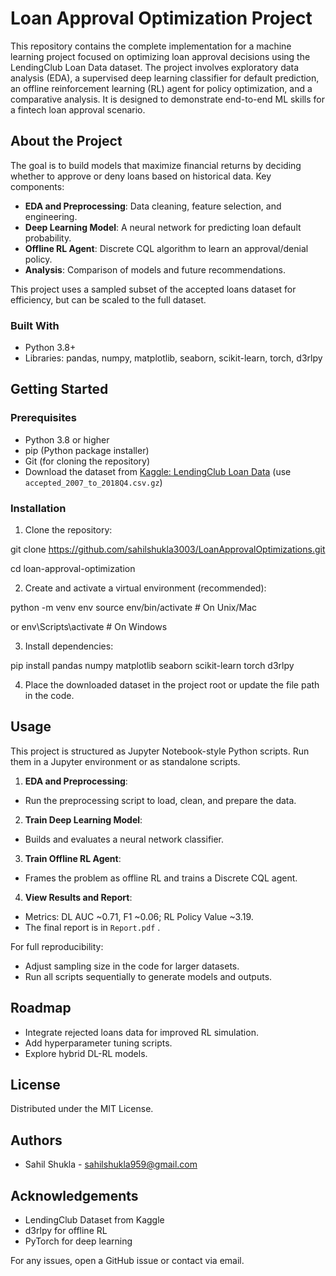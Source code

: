 # Loan Approval Optimization Project

This repository contains the complete implementation for a machine learning project focused on optimizing loan approval decisions using the LendingClub Loan Data dataset. The project involves exploratory data analysis (EDA), a supervised deep learning classifier for default prediction, an offline reinforcement learning (RL) agent for policy optimization, and a comparative analysis. It is designed to demonstrate end-to-end ML skills for a fintech loan approval scenario.

## About the Project

The goal is to build models that maximize financial returns by deciding whether to approve or deny loans based on historical data. Key components:
- **EDA and Preprocessing**: Data cleaning, feature selection, and engineering.
- **Deep Learning Model**: A neural network for predicting loan default probability.
- **Offline RL Agent**: Discrete CQL algorithm to learn an approval/denial policy.
- **Analysis**: Comparison of models and future recommendations.

This project uses a sampled subset of the accepted loans dataset for efficiency, but can be scaled to the full dataset.

### Built With
- Python 3.8+
- Libraries: pandas, numpy, matplotlib, seaborn, scikit-learn, torch, d3rlpy

## Getting Started

### Prerequisites
- Python 3.8 or higher
- pip (Python package installer)
- Git (for cloning the repository)
- Download the dataset from [Kaggle: LendingClub Loan Data](https://www.kaggle.com/datasets/wordsforthewise/lending-club) (use `accepted_2007_to_2018Q4.csv.gz`)

### Installation
1. Clone the repository:

git clone https://github.com/sahilshukla3003/LoanApprovalOptimizations.git

cd loan-approval-optimization


2. Create and activate a virtual environment (recommended):

python -m venv env
source env/bin/activate # On Unix/Mac

or
env\Scripts\activate # On Windows


3. Install dependencies:

pip install pandas numpy matplotlib seaborn scikit-learn torch d3rlpy

4. Place the downloaded dataset in the project root or update the file path in the code.

## Usage

This project is structured as Jupyter Notebook-style Python scripts. Run them in a Jupyter environment or as standalone scripts.

1. **EDA and Preprocessing**:
- Run the preprocessing script to load, clean, and prepare the data.

2. **Train Deep Learning Model**:
- Builds and evaluates a neural network classifier.

3. **Train Offline RL Agent**:
- Frames the problem as offline RL and trains a Discrete CQL agent.

4. **View Results and Report**:
- Metrics: DL AUC ~0.71, F1 ~0.06; RL Policy Value ~3.19.
- The final report is in `Report.pdf` .

For full reproducibility:
- Adjust sampling size in the code for larger datasets.
- Run all scripts sequentially to generate models and outputs.

## Roadmap
- Integrate rejected loans data for improved RL simulation.
- Add hyperparameter tuning scripts.
- Explore hybrid DL-RL models.

## License
Distributed under the MIT License. 

## Authors
- Sahil Shukla - sahilshukla959@gmail.com 

## Acknowledgements
- LendingClub Dataset from Kaggle
- d3rlpy for offline RL
- PyTorch for deep learning

For any issues, open a GitHub issue or contact via email.



